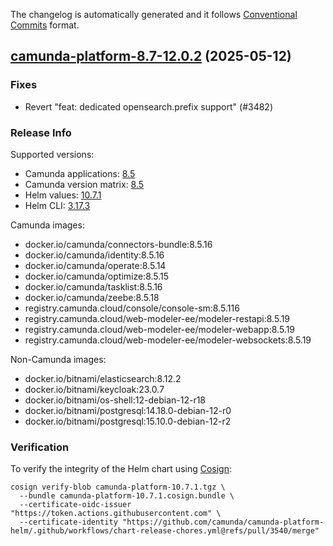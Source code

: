The changelog is automatically generated and it follows [Conventional Commits](https://www.conventionalcommits.org/en/v1.0.0/) format.

## [camunda-platform-8.7-12.0.2](https://github.com/camunda/camunda-platform-helm/releases/tag/camunda-platform-8.7-12.0.2) (2025-05-12)

### Fixes

- Revert "feat: dedicated opensearch.prefix support" (#3482)

<!-- generated by git-cliff -->
### Release Info

Supported versions:

- Camunda applications: [8.5](https://github.com/camunda/camunda/releases?q=tag%3A8.5&expanded=true)
- Camunda version matrix: [8.5](https://helm.camunda.io/camunda-platform/version-matrix/camunda-8.5)
- Helm values: [10.7.1](https://artifacthub.io/packages/helm/camunda/camunda-platform/10.7.1#parameters)
- Helm CLI: [3.17.3](https://github.com/helm/helm/releases/tag/v3.17.3)

Camunda images:

- docker.io/camunda/connectors-bundle:8.5.16
- docker.io/camunda/identity:8.5.16
- docker.io/camunda/operate:8.5.14
- docker.io/camunda/optimize:8.5.15
- docker.io/camunda/tasklist:8.5.16
- docker.io/camunda/zeebe:8.5.18
- registry.camunda.cloud/console/console-sm:8.5.116
- registry.camunda.cloud/web-modeler-ee/modeler-restapi:8.5.19
- registry.camunda.cloud/web-modeler-ee/modeler-webapp:8.5.19
- registry.camunda.cloud/web-modeler-ee/modeler-websockets:8.5.19

Non-Camunda images:

- docker.io/bitnami/elasticsearch:8.12.2
- docker.io/bitnami/keycloak:23.0.7
- docker.io/bitnami/os-shell:12-debian-12-r18
- docker.io/bitnami/postgresql:14.18.0-debian-12-r0
- docker.io/bitnami/postgresql:15.10.0-debian-12-r2

### Verification

To verify the integrity of the Helm chart using [Cosign](https://docs.sigstore.dev/signing/quickstart/):

```shell
cosign verify-blob camunda-platform-10.7.1.tgz \
  --bundle camunda-platform-10.7.1.cosign.bundle \
  --certificate-oidc-issuer "https://token.actions.githubusercontent.com" \
  --certificate-identity "https://github.com/camunda/camunda-platform-helm/.github/workflows/chart-release-chores.yml@refs/pull/3540/merge"
```
